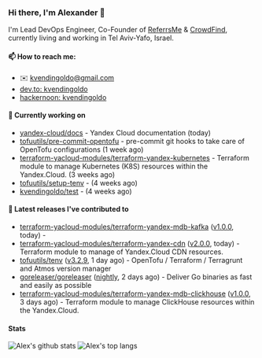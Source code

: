 ### Hi there, I'm Alexander 👋

I'm Lead DevOps Engineer, Co-Founder of [ReferrsMe](https://referrs.me/) & [CrowdFind](https://crowdfind.ai/), currently living and working in Tel Aviv-Yafo, Israel.

#### 📫 How to reach me:

- ✉️ kvendingoldo@gmail.com
- [dev.to: kvendingoldo](https://dev.to/kvendingoldo)
- [hackernoon: kvendingoldo](https://hackernoon.com/u/kvendingoldo)

#### 👷 Currently working on


- [yandex-cloud/docs](https://github.com/yandex-cloud/docs) - Yandex Cloud documentation (today)
- [tofuutils/pre-commit-opentofu](https://github.com/tofuutils/pre-commit-opentofu) - pre-commit git hooks to take care of OpenTofu configurations (1 week ago)
- [terraform-yacloud-modules/terraform-yandex-kubernetes](https://github.com/terraform-yacloud-modules/terraform-yandex-kubernetes) - Terraform module to manage Kubernetes (K8S) resources within the Yandex.Cloud. (3 weeks ago)
- [tofuutils/setup-tenv](https://github.com/tofuutils/setup-tenv) -  (4 weeks ago)
- [kvendingoldo/test](https://github.com/kvendingoldo/test) -  (4 weeks ago)

#### 🔭 Latest releases I've contributed to

- [terraform-yacloud-modules/terraform-yandex-mdb-kafka](https://github.com/terraform-yacloud-modules/terraform-yandex-mdb-kafka) ([v1.0.0](https://github.com/terraform-yacloud-modules/terraform-yandex-mdb-kafka/releases/tag/v1.0.0), today) - 
- [terraform-yacloud-modules/terraform-yandex-cdn](https://github.com/terraform-yacloud-modules/terraform-yandex-cdn) ([v2.0.0](https://github.com/terraform-yacloud-modules/terraform-yandex-cdn/releases/tag/v2.0.0), today) - Terraform module to manage of Yandex.Cloud CDN resources.
- [tofuutils/tenv](https://github.com/tofuutils/tenv) ([v3.2.9](https://github.com/tofuutils/tenv/releases/tag/v3.2.9), 1 day ago) - OpenTofu / Terraform / Terragrunt and Atmos version manager
- [goreleaser/goreleaser](https://github.com/goreleaser/goreleaser) ([nightly](https://github.com/goreleaser/goreleaser/releases/tag/nightly), 2 days ago) - Deliver Go binaries as fast and easily as possible
- [terraform-yacloud-modules/terraform-yandex-mdb-clickhouse](https://github.com/terraform-yacloud-modules/terraform-yandex-mdb-clickhouse) ([v1.0.0](https://github.com/terraform-yacloud-modules/terraform-yandex-mdb-clickhouse/releases/tag/v1.0.0), 3 days ago) - Terraform module to manage ClickHouse resources within the Yandex.Cloud.

#### Stats

![Alex's github stats](https://github-readme-stats.vercel.app/api?username=kvendingoldo&show_icons=true&theme=default&disable_animations=true&count_private=true&hide_rank=true&include_all_commits=true&custom_title=GitHub%20Stats&line_height=20)
![Alex's top langs](https://github-readme-stats.vercel.app/api/top-langs/?username=kvendingoldo&hide=tex,html,hcl,css,jupyter%20notebook&layout=compact)
